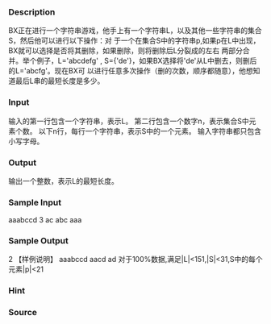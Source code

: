 
### Description
BX正在进行一个字符串游戏，他手上有一个字符串L，以及其他一些字符串的集合S，然后他可以进行以下操作：对
于一个在集合S中的字符串p,如果p在L中出现，BX就可以选择是否将其删除，如果删除，则将删除后L分裂成的左右
两部分合并。举个例子，L='abcdefg' , S={'de'}，如果BX选择将'de'从L中删去，则删后的L='abcfg'。现在BX可
以进行任意多次操作（删的次数，顺序都随意），他想知道最后L串的最短长度是多少。
### Input
输入的第一行包含一个字符串，表示L。
第二行包含一个数字n，表示集合S中元素个数。
以下n行，每行一个字符串，表示S中的一个元素。
输入字符串都只包含小写字母。
### Output
输出一个整数，表示L的最短长度。
### Sample Input
aaabccd
3
ac
abc
aaa

### Sample Output
2
【样例说明】
aaabccd
aacd
ad
对于100%数据,满足|L|<151,|S|<31,S中的每个元素|p|<21
### Hint

### Source
